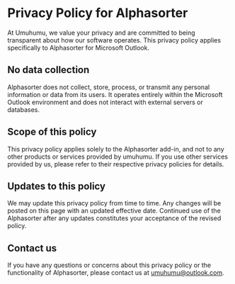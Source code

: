 # Privacy Policy for Alphasorter

At Umuhumu, we value your privacy and are committed to being transparent about how our software operates. This privacy policy applies specifically to Alphasorter for Microsoft Outlook.

## No data collection
Alphasorter does not collect, store, process, or transmit any personal information or data from its users. It operates entirely within the Microsoft Outlook environment and does not interact with external servers or databases.

## Scope of this policy
This privacy policy applies solely to the Alphasorter add-in, and not to any other products or services provided by umuhumu. If you use other services provided by us, please refer to their respective privacy policies for details.

## Updates to this policy
We may update this privacy policy from time to time. Any changes will be posted on this page with an updated effective date. Continued use of the Alphasorter after any updates constitutes your acceptance of the revised policy.

## Contact us
If you have any questions or concerns about this privacy policy or the functionality of Alphasorter, please contact us at umuhumu@outlook.com.
